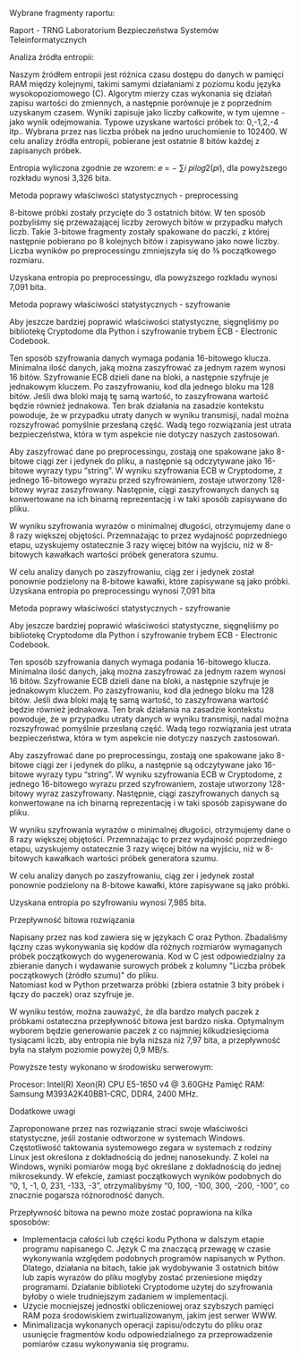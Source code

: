 Wybrane fragmenty raportu:

Raport - TRNG
Laboratorium Bezpieczeństwa Systemów Teleinformatycznych


Analiza źródła entropii:

Naszym źródłem entropii jest różnica czasu dostępu do danych w pamięci RAM między kolejnymi, takimi samymi działaniami z poziomu kodu języka wysokopoziomowego (C). Algorytm mierzy czas wykonania się działań zapisu wartości do zmiennych, a następnie porównuje je z poprzednim uzyskanym czasem. Wyniki zapisuje jako liczby całkowite, w tym ujemne - jako wynik odejmowania. Typowe uzyskane wartości próbek to: 0,-1,2,-4 itp.. 
Wybrana przez nas liczba próbek na jedno uruchomienie to 102400. W celu analizy źródła entropii, pobierane jest ostatnie 8 bitów każdej z zapisanych próbek.



Entropia wyliczona zgodnie ze wzorem: 𝑒 = − ∑𝑖 𝑝𝑖𝑙𝑜𝑔2(𝑝𝑖), dla powyższego
rozkładu wynosi 3,326 bita.



Metoda poprawy właściwości statystycznych - preprocessing

8-bitowe próbki zostały przycięte do 3 ostatnich bitów. W ten sposób pozbyliśmy się przeważającej liczby zerowych bitów w przypadku małych liczb. Takie 3-bitowe fragmenty zostały spakowane do paczki, z której następnie pobierano po 8 kolejnych bitów i zapisywano jako nowe liczby. Liczba wyników po preprocessingu zmniejszyła się do ⅜ początkowego rozmiaru. 



Uzyskana entropia po preprocessingu, dla powyższego rozkładu wynosi 7,091 bita.


Metoda poprawy właściwości statystycznych - szyfrowanie

Aby jeszcze bardziej poprawić właściwości statystyczne, sięgnęliśmy po bibliotekę Cryptodome dla Python i szyfrowanie trybem ECB - Electronic Codebook.

Ten sposób szyfrowania danych wymaga podania 16-bitowego klucza. Minimalna ilość danych, jaką można zaszyfrować za jednym razem wynosi 16 bitów. Szyfrowanie ECB dzieli dane na bloki, a następnie szyfruje je jednakowym kluczem. Po zaszyfrowaniu, kod dla jednego bloku ma 128 bitów. Jeśli dwa bloki mają tę samą wartość, to zaszyfrowana wartość będzie również jednakowa. Ten brak działania na zasadzie kontekstu powoduje, że w przypadku utraty danych w wyniku transmisji, nadal można rozszyfrować pomyślnie przesłaną część. Wadą tego rozwiązania jest utrata bezpieczeństwa, która w tym aspekcie nie dotyczy naszych zastosowań. 

Aby zaszyfrować dane po preprocessingu, zostają one spakowane jako 8-bitowe ciągi zer i jedynek do pliku, a następnie są odczytywane jako 16-bitowe wyrazy typu “string”. W wyniku szyfrowania ECB w Cryptodome, z jednego 16-bitowego wyrazu przed szyfrowaniem, zostaje utworzony 128-bitowy wyraz zaszyfrowany. Następnie, ciągi zaszyfrowanych danych są konwertowane na ich binarną reprezentację i w taki sposób zapisywane do pliku.

W wyniku szyfrowania wyrazów o minimalnej długości, otrzymujemy dane o 8 razy większej objętości. Przemnażając to przez wydajność poprzedniego etapu, uzyskujemy ostatecznie 3 razy więcej bitów na wyjściu, niż w 8-bitowych kawałkach wartości próbek generatora szumu.

W celu analizy danych po zaszyfrowaniu, ciąg zer i jedynek został ponownie podzielony na 8-bitowe kawałki, które zapisywane są jako próbki.
Uzyskana entropia po preprocessingu wynosi 7,091 bita



Metoda poprawy właściwości statystycznych - szyfrowanie

Aby jeszcze bardziej poprawić właściwości statystyczne, sięgnęliśmy po bibliotekę Cryptodome dla Python i szyfrowanie trybem ECB - Electronic Codebook.

Ten sposób szyfrowania danych wymaga podania 16-bitowego klucza. Minimalna ilość danych, jaką można zaszyfrować za jednym razem wynosi 16 bitów. Szyfrowanie ECB dzieli dane na bloki, a następnie szyfruje je jednakowym kluczem. Po zaszyfrowaniu, kod dla jednego bloku ma 128 bitów. Jeśli dwa bloki mają tę samą wartość, to zaszyfrowana wartość będzie również jednakowa. Ten brak działania na zasadzie kontekstu powoduje, że w przypadku utraty danych w wyniku transmisji, nadal można rozszyfrować pomyślnie przesłaną część. Wadą tego rozwiązania jest utrata bezpieczeństwa, która w tym aspekcie nie dotyczy naszych zastosowań. 

Aby zaszyfrować dane po preprocessingu, zostają one spakowane jako 8-bitowe ciągi zer i jedynek do pliku, a następnie są odczytywane jako 16-bitowe wyrazy typu “string”. W wyniku szyfrowania ECB w Cryptodome, z jednego 16-bitowego wyrazu przed szyfrowaniem, zostaje utworzony 128-bitowy wyraz zaszyfrowany. Następnie, ciągi zaszyfrowanych danych są konwertowane na ich binarną reprezentację i w taki sposób zapisywane do pliku.

W wyniku szyfrowania wyrazów o minimalnej długości, otrzymujemy dane o 8 razy większej objętości. Przemnażając to przez wydajność poprzedniego etapu, uzyskujemy ostatecznie 3 razy więcej bitów na wyjściu, niż w 8-bitowych kawałkach wartości próbek generatora szumu.

W celu analizy danych po zaszyfrowaniu, ciąg zer i jedynek został ponownie podzielony na 8-bitowe kawałki, które zapisywane są jako próbki.

Uzyskana entropia po szyfrowaniu wynosi 7,985 bita.




Przepływność bitowa rozwiązania

Napisany przez nas kod zawiera się w językach C oraz Python. Zbadaliśmy łączny czas wykonywania się kodów dla różnych rozmiarów wymaganych próbek początkowych do wygenerowania.
Kod w C jest odpowiedzialny za zbieranie danych i wydawanie surowych próbek z kolumny "Liczba próbek początkowych (źródło szumu)" do pliku.								
Natomiast kod w Python przetwarza próbki (zbiera ostatnie 3 bity próbek i łączy do paczek) oraz szyfruje je.

W wyniku testów, można zauważyć, że dla bardzo małych paczek z próbkami ostateczna przepływność bitowa jest bardzo niska. Optymalnym wyborem będzie generowanie paczek z co najmniej kilkudziesięcioma tysiącami liczb, aby entropia nie była niższa niż 7,97 bita, a przepływność była na stałym poziomie powyżej 0,9 MB/s.

Powyższe testy wykonano w środowisku serwerowym:

Procesor: Intel(R) Xeon(R) CPU E5-1650 v4 @ 3.60GHz
Pamięć RAM: Samsung M393A2K40BB1-CRC, DDR4, 2400 MHz.	



Dodatkowe uwagi

Zaproponowane przez nas rozwiązanie straci swoje właściwości statystyczne, jeśli zostanie odtworzone w systemach Windows. Częstotliwość taktowania systemowego zegara w systemach z rodziny Linux jest określona z dokładnością do jednej nanosekundy. Z kolei na Windows, wyniki pomiarów mogą być określane z dokładnością do jednej mikrosekundy. W efekcie, zamiast początkowych wyników podobnych do “0, 1, -1, 0, 231, -133, -3”, otrzymalibyśmy “0, 100, -100, 300, -200, -100”, co znacznie pogarsza różnorodność danych. 

Przepływność bitowa na pewno może zostać poprawiona na kilka sposobów:
- Implementacja całości lub części kodu Pythona w dalszym etapie programu napisanego C. Język C ma znaczącą przewagę w czasie wykonywania względem podobnych programów napisanych w Python. Dlatego, działania na bitach, takie jak wydobywanie 3 ostatnich bitów lub zapis wyrazów do pliku mogłyby zostać przeniesione między programami. Działanie biblioteki Cryptodome użytej do szyfrowania byłoby o wiele trudniejszym zadaniem w implementacji.
- Użycie mocniejszej jednostki obliczeniowej oraz szybszych pamięci RAM poza środowiskiem zwirtualizowanym, jakim jest serwer WWW. 
- Minimalizacja wykonanych operacji zapisu/odczytu do pliku oraz usunięcie fragmentów kodu odpowiedzialnego za przeprowadzenie pomiarów czasu wykonywania się programu.




